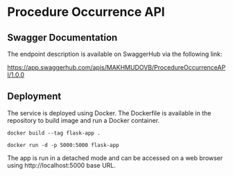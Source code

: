 # Procedure Occurrence API

## Swagger Documentation

The endpoint description is available on SwaggerHub via the following link:

https://app.swaggerhub.com/apis/MAKHMUDOVB/ProcedureOccurrenceAPI/1.0.0

## Deployment

The service is deployed using Docker. The Dockerfile is available in the repository to build image and run a Docker container.

```
docker build --tag flask-app .

docker run -d -p 5000:5000 flask-app
```

The app is run in a detached mode and can be accessed on a web browser using http://localhost:5000 base URL.